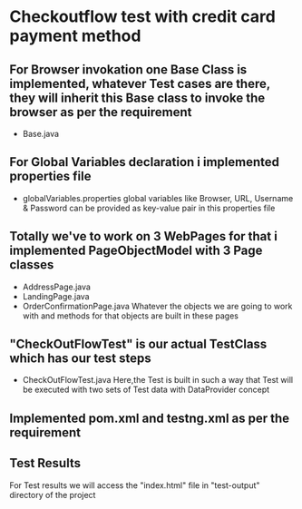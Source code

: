 # Checkoutflow test with credit card payment method
## For Browser invokation one Base Class is implemented, whatever Test cases are there, they will inherit this Base class to invoke the browser as per the requirement
 * Base.java
## For Global Variables declaration i implemented properties file
 * globalVariables.properties
 global variables like Browser, URL, Username & Password can be provided as key-value pair in this properties file
## Totally we've to work on 3 WebPages for that i implemented PageObjectModel with 3 Page classes
 * AddressPage.java
 * LandingPage.java
 * OrderConfirmationPage.java
 Whatever the objects we are going to work with and methods for that objects are built in these pages
 ## "CheckOutFlowTest" is our actual TestClass which has our test steps
 * CheckOutFlowTest.java
 Here,the Test is built in such a way that Test will be executed with two sets of Test data with DataProvider concept
 ## Implemented pom.xml and testng.xml as per the requirement
 ## Test Results
 For Test results we will access the "index.html" file in "test-output" directory of the project 
 
 
